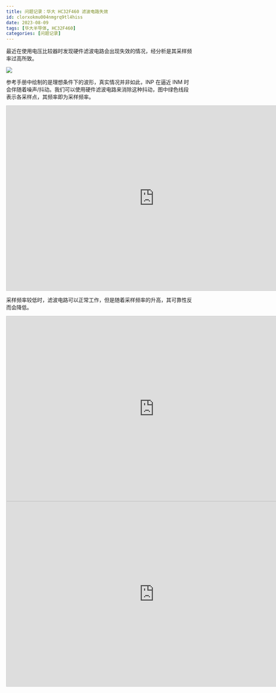 ```yaml
---
title: 问题记录：华大 HC32F460 滤波电路失效
id: clorxokmu004nmgrq9tl4hiss
date: 2023-08-09
tags: [华大半导体, HC32F460]
categories: [问题记录]
---
```


最近在使用电压比较器时发现硬件滤波电路会出现失效的情况，经分析是其采样频率过高所致。

![](manual.png)

参考手册中绘制的是理想条件下的波形，真实情况并非如此，INP 在逼近 INM 时会伴随着噪声/抖动。我们可以使用硬件滤波电路来消除这种抖动，图中绿色线段表示各采样点，其频率即为采样频率。

<iframe src="https://www.desmos.com/calculator/7r0bi5urxv?embed" width="800" height="500" style="border: 1px solid #ccc" frameborder=0></iframe>

采样频率较低时，滤波电路可以正常工作，但是随着采样频率的升高，其可靠性反而会降低。

<!-- more -->

<iframe src="https://www.desmos.com/calculator/2kz1rewo6h?embed" width="800" height="500" style="border: 1px solid #ccc" frameborder=0></iframe>

<iframe src="https://www.desmos.com/calculator/2py3qizn5x?embed" width="800" height="500" style="border: 1px solid #ccc" frameborder=0></iframe>

